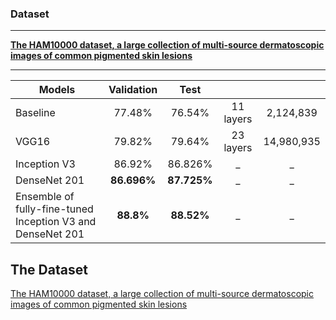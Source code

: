 
### **Dataset**

---

[**The HAM10000 dataset, a large collection of multi-source dermatoscopic images of common pigmented skin lesions**](https://dataverse.harvard.edu/dataset.xhtml?persistentId=doi:10.7910/DVN/DBW86T)

---

<!-- ## Files Tables

| Sr.No | File Name                                                    | Link                                                         |
| ----- | ------------------------------------------------------------ | ------------------------------------------------------------ |
| 1     | Exploratory data analysis                                    | [**Notebook**](http://nbviewer.ipython.org/urls/raw.github.com/ashishpatel26/Skin-Lesions-Detection-Deep-learning/main/Notebooks/Skin_Cancer_EDA.ipynb) |
| 2     | Baseline model                                               | [**Notebook**](http://nbviewer.ipython.org/urls/raw.github.com/ashishpatel26/Skin-Lesions-Detection-Deep-learning/main/Notebooks/Baseline_CNN.ipynb) |
| 3     | VGG16            | [**Notebook**](http://nbviewer.ipython.org/urls/raw.github.com/ashishpatel26/Skin-Lesions-Detection-Deep-learning/main/Notebooks/Fine_Tuning_VGG16.ipynb) |
| 4    |  Inception V3 on ImageNet | [**Notebook**](https://nbviewer.jupyter.org/github/ashishpatel26/Skin-Lesions-Detection-Deep-learning/blob/main/Notebooks/Retraining_InceptionV3.ipynb) |
| 5     | DenseNet 201 on ImageNet | [**Notebook**](https://nbviewer.jupyter.org/github/ashishpatel26/Skin-Lesions-Detection-Deep-learning/blob/main/Notebooks/Retraining_DenseNet.ipynb) |
| 6     | Ensemble model of the fully fine-tuned Inception V3 and DenseNet 201 | **[Notebook](https://nbviewer.jupyter.org/github/ashishpatel26/Skin-Lesions-Detection-Deep-learning/blob/main/Notebooks/Ensemble_Models.ipynb)** |

 -->





| Models        | Validation           | Test       |            |           |
| ------------- |:-------------:| :-------------:| :-------------:| :-------------:|
|  Baseline   | 77.48% |76.54% | 11 layers | 2,124,839 |
|  VGG16    |  79.82%      |   79.64%  | 23 layers | 14,980,935 |
|  Inception V3  | 86.92% | 86.826% | _ | _ |
|  DenseNet 201   | **86.696%** | **87.725%** | _ | _ |
|  Ensemble of fully-fine-tuned Inception V3 and DenseNet 201 | **88.8%** | **88.52%** | _ | _ |


## The Dataset

[The HAM10000 dataset, a large collection of multi-source dermatoscopic images of common pigmented skin lesions](https://dataverse.harvard.edu/dataset.xhtml?persistentId=doi:10.7910/DVN/DBW86T,)

